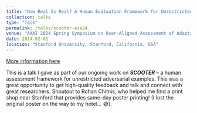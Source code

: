 ```yaml
---
title: "How Real Is Real? A Human Evaluation Framework for Unrestricted Adversarial Examples"
collection: talks
type: "Talk"
permalink: /talks/scooter-aia24
venue: "AAAI 2024 Spring Symposium on User-Aligned Assessment of Adaptive AI Systems"
date: 2014-02-01
location: "Stanford University, Stanford, California, USA"
---
```


[More information here](https://aair-lab.github.io/aia2024/)

This is a talk I gave as part of our ongoing work on ***SCOOTER*** – a human assessment framework for unrestricted adversarial examples. This was a great opportunity to get high-quality feedback and talk and connect with great researchers. Shoutout to Rohan Chitnis, who helped me find a print shop near Stanford that provides same-day poster printing! (I lost the original poster on the way to my hotel... 😅).